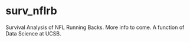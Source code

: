 # surv_nflrb
Survival Analysis of NFL Running Backs. More info to come. A function of Data Science at UCSB.
